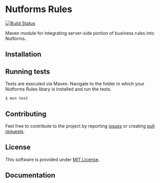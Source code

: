 # Nutforms Rules

[![Build Status](https://travis-ci.org/jSquirrel/nutforms-rules.svg?branch=master)](https://travis-ci.org/jSquirrel/nutforms-rules)

Maven module for integrating server-side portion of business rules into Nutforms.

## Installation



## Running tests

Tests are executed via Maven. Navigate to the folder in which your Nutforms Rules
libary is installed and run the tests.

```
$ mvn test
```

## Contributing

Feel free to contribute to the project by reporting [issues](https://github.com/jSquirrel/nutforms-rules/issues)
or creating [pull requests](https://github.com/jSquirrel/nutforms-rules/pulls).

## License

This software is provided under [MIT License](https://opensource.org/licenses/MIT).

## Documentation


